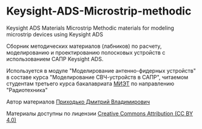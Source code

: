 # Keysight-ADS-Microstrip-methodic
Keysight ADS Materials Microstrip
Methodic materials for modeling microstrip devices using Keysight ADS

Сборник методических материалов (лабников) по расчету, моделированию и проектированию полосковых устройств с использованием САПР Keysight ADS.

Используется в модуле "Моделирование антенно-фидерных устройств" в составе курса "Моделирование СВЧ-устройств в САПР", читаемом студентам третьего курса бакалавриата [МИЭТ](https://miet.ru/) по направлению "Радиотехника"


Автор материалов [Приходько Дмитрий Владимирович](mailto:dee@org.miet.ru)

Материалы доступны по лицензии [Creative Commons Attribution (CC BY 4.0)](https://creativecommons.org/licenses/by/4.0/)
